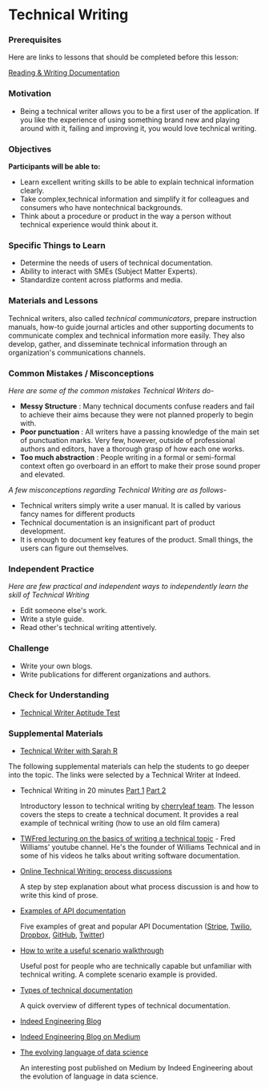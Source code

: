 # Technical Writing

### Prerequisites

Here are links to lessons that should be completed before this lesson:

[Reading & Writing Documentation](../../reading-and-writing-documentation/documentation.md)

### Motivation

- Being a technical writer allows you to be a first user of the application. If you like the experience of using something brand new and playing around with it, failing and improving it, you would love technical writing.

### Objectives

**Participants will be able to:**

- Learn excellent writing skills to be able to explain technical information clearly.
- Take complex,technical information and simplify it for colleagues and consumers who have nontechnical backgrounds.
- Think about a procedure or product in the way a person without technical experience would think about it.

### Specific Things to Learn

- Determine the needs of users of technical documentation.
- Ability to interact with SMEs (Subject Matter Experts).
- Standardize content across platforms and media.

### Materials and Lessons

Technical writers, also called _technical communicators_, prepare instruction manuals, how-to guide journal articles and other supporting documents to communicate complex and technical information more easily. They also develop, gather, and disseminate technical information through an organization's communications channels.

### Common Mistakes / Misconceptions

_Here are some of the common mistakes Technical Writers do-_

- **Messy Structure** : Many technical documents confuse readers and fail to achieve their aims because they were not planned properly to begin with.
- **Poor punctuation** : All writers have a passing knowledge of the main set of punctuation marks. Very few, however, outside of professional authors and editors, have a thorough grasp of how each one works.
- **Too much abstraction** : People writing in a formal or semi-formal context often go overboard in an effort to make their prose sound proper and elevated.

_A few misconceptions regarding Technical Writing are as follows-_

- Technical writers simply write a user manual. It is called by various fancy names for different products
- Technical documentation is an insignificant part of product development.
- It is enough to document key features of the product. Small things, the users can figure out themselves.

### Independent Practice

_Here are few practical and independent ways to independently learn the skill of Technical Writing_

- Edit someone else's work.
- Write a style guide.
- Read other's technical writing attentively.

### Challenge

- Write your own blogs.
- Write publications for different organizations and authors.

### Check for Understanding

- [Technical Writer Aptitude Test](https://www.interviewmocha.com/tests/technical-writer-test-aptitude-assessment)

### Supplemental Materials

- [Technical Writer with Sarah R](https://www.dropbox.com/s/8oe2kdhebkra6ph/video1761166302.mp4?dl=0)

The following supplemental materials can help the students to go deeper into the topic. The links were selected by a Technical Writer at Indeed.

- Technical Writing in 20 minutes [Part 1](https://www.youtube.com/watch?v=s69W6ZVriwI) [Part 2](https://www.youtube.com/watch?v=ggHqqu03Unw)

  Introductory lesson to technical writing by [cherryleaf team](https://www.cherryleaf.com/).
  The lesson covers the steps to create a technical document. It provides a real example of technical writing (how to use an old film camera)

- [TWFred lecturing on the basics of writing a technical topic](https://www.youtube.com/user/WilliamsTechEn#p/a/u/1/kWZaPF4Xvcc) - Fred Williams' youtube channel. He's the founder of Williams Technical and in some of his videos he talks about writing software documentation.

- [Online Technical Writing: process discussions](https://www.prismnet.com/~hcexres/textbook/proc.html)

  A step by step explanation about what process discussion is and how to write this kind of prose.

- [Examples of API documentation](https://nordicapis.com/5-examples-of-excellent-api-documentation/)

  Five examples of great and popular API Documentation ([Stripe](https://stripe.com/docs/api), [Twilio](https://www.twilio.com/docs/usage/api), [Dropbox](https://www.dropbox.com/developers/documentation), [GitHub](https://developer.github.com/v3/guides/getting-started/), [Twitter](https://developer.twitter.com/en/docs/tweets/search/overview))

- [How to write a useful scenario walkthrough](https://medium.com/product-labs/how-to-write-a-useful-scenario-walkthrough-f48bf40b1b69)

  Useful post for people who are technically capable but unfamiliar with technical writing. A complete scenario example is provided.

- [Types of technical documentation](https://clickhelp.com/clickhelp-technical-writing-blog/types-of-technical-documentation/)

  A quick overview of different types of technical documentation.

- [Indeed Engineering Blog](https://engineering.indeedblog.com/blog/)

- [Indeed Engineering Blog on Medium](https://medium.com/indeed-engineering)

- [The evolving language of data science](https://medium.com/indeed-engineering/the-evolving-language-of-data-science-89830c5aa0c7)

  An interesting post published on Medium by Indeed Engineering about the evolution of language in data science.
